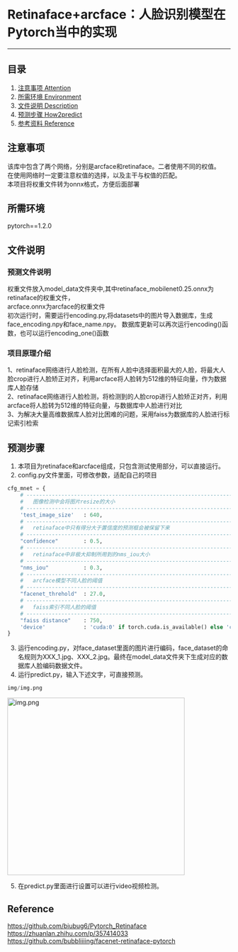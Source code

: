 # Retinaface+arcface：人脸识别模型在Pytorch当中的实现

---
## 目录
1. [注意事项 Attention](#注意事项)
2. [所需环境 Environment](#所需环境)
3. [文件说明 Description](#文件说明)
4. [预测步骤 How2predict](#预测步骤)
5. [参考资料 Reference](#Reference)

## 注意事项
该库中包含了两个网络，分别是arcface和retinaface。二者使用不同的权值。    
在使用网络时一定要注意权值的选择，以及主干与权值的匹配。   
本项目将权重文件转为onnx格式，方便后面部署      

## 所需环境
pytorch==1.2.0 

## 文件说明
### 预测文件说明
权重文件放入model_data文件夹中,其中retinaface_mobilenet0.25.onnx为retinaface的权重文件，   
arcface.onnx为arcface的权重文件   
初次运行时，需要运行encoding.py,将datasets中的图片导入数据库，生成face_encoding.npy和face_name.npy。 
数据库更新可以再次运行encoding()函数，也可以运行encoding_one()函数   

### 项目原理介绍
1、retinaface网络进行人脸检测，在所有人脸中选择面积最大的人脸，将最大人脸crop进行人脸矫正对齐，利用arcface将人脸转为512维的特征向量，作为数据库人脸存储    
2、retinaface网络进行人脸检测，将检测到的人脸crop进行人脸矫正对齐，利用arcface将人脸转为512维的特征向量，与数据库中人脸进行对比    
3、为解决大量高维数据库人脸对比困难的问题，采用faiss为数据库的人脸进行标记索引检索    

## 预测步骤
1. 本项目为retinaface和arcface组成，只包含测试使用部分，可以直接运行。
3. config.py文件里面，可修改参数，适配自己的项目  
```python
cfg_mnet = {
    # ----------------------------------------------------------------------#
    #   图像检测中会将图片resize的大小
    # ----------------------------------------------------------------------#
    'test_image_size'   : 640,
    # ----------------------------------------------------------------------#
    #   retinaface中只有得分大于置信度的预测框会被保留下来
    # ----------------------------------------------------------------------#
    "confidence"        : 0.5,
    # ----------------------------------------------------------------------#
    #   retinaface中非极大抑制所用到的nms_iou大小
    # ----------------------------------------------------------------------#
    "nms_iou"           : 0.3,
    # ----------------------------------------------------------------------#
    #   arcface模型不同人脸的阈值
    # ----------------------------------------------------------------------#
    "facenet_threhold"  : 27.0,
    # ----------------------------------------------------------------------#
    #   faiss索引不同人脸的阈值
    # ----------------------------------------------------------------------#
    "faiss distance"    : 750,
    'device'            : 'cuda:0' if torch.cuda.is_available() else 'cpu'
}
```
3. 运行encoding.py，对face_dataset里面的图片进行编码，face_dataset的命名规则为XXX_1.jpg、XXX_2.jpg。最终在model_data文件夹下生成对应的数据库人脸编码数据文件。
4. 运行predict.py，输入下述文字，可直接预测。
```python
img/img.png
```
<img alt="img.png" height="400" src="img.png" width="400"/>     

5. 在predict.py里面进行设置可以进行video视频检测。  


## Reference
https://github.com/biubug6/Pytorch_Retinaface       
https://zhuanlan.zhihu.com/p/357414033  
https://github.com/bubbliiiing/facenet-retinaface-pytorch   